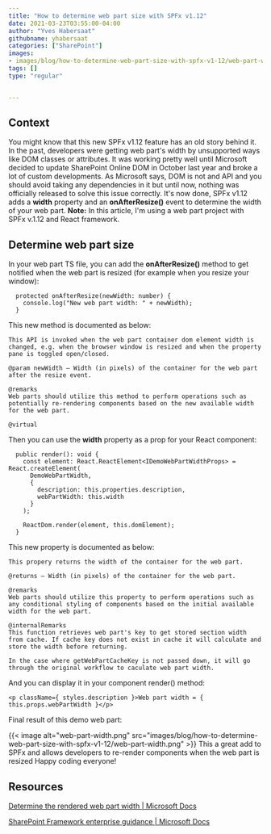 ```yaml
---
title: "How to determine web part size with SPFx v1.12"
date: 2021-03-23T03:55:00-04:00
author: "Yves Habersaat"
githubname: yhabersaat
categories: ["SharePoint"]
images:
- images/blog/how-to-determine-web-part-size-with-spfx-v1-12/web-part-width.png
tags: []
type: "regular"


---
```


## Context 

You might know that this new SPFx v1.12 feature has an old story behind
it. In the past, developers were getting web part's width by
unsupported ways like DOM classes or attributes. It was working pretty
well until Microsoft decided to update SharePoint Online DOM in October
last year and broke a lot of custom developments. As Microsoft says, DOM
is not and API and you should avoid taking any dependencies in it but
until now, nothing was officially released to solve this issue
correctly. It's now done, SPFx v1.12 adds a **width** property and
an **onAfterResize()** event to determine the width of your web part.
**Note:** In this article, I'm using a web part project with SPFx
v.1.12 and React framework.

## Determine web part size 

In your web part TS file, you can add the **onAfterResize()** method to
get notified when the web part is resized (for example when you resize
your window):
``` {.lia-code-sample .language-javascript}
  protected onAfterResize(newWidth: number) {
    console.log("New web part width: " + newWidth);
  }
```
This new method is documented as below:
``` {.lia-code-sample .language-javascript}
This API is invoked when the web part container dom element width is changed, e.g. when the browser window is resized and when the property pane is toggled open/closed.

@param newWidth — Width (in pixels) of the container for the web part after the resize event.

@remarks
Web parts should utilize this method to perform operations such as potentially re-rendering components based on the new available width for the web part.

@virtual
```
Then you can use the **width** property as a prop for your React
component:
``` {.lia-code-sample .language-javascript}
  public render(): void {
    const element: React.ReactElement<IDemoWebPartWidthProps> = React.createElement(
      DemoWebPartWidth,
      {
        description: this.properties.description,
        webPartWidth: this.width
      }
    );

    ReactDom.render(element, this.domElement);
  }
```
This new property is documented as below:
``` {.lia-code-sample .language-javascript}
This propery returns the width of the container for the web part.

@returns — Width (in pixels) of the container for the web part.

@remarks
Web parts should utilize this property to perform operations such as any conditional styling of components based on the initial available width for the web part.

@internalRemarks
This function retrieves web part's key to get stored section width from cache. If cache key does not exist in cache it will calculate and store the width before returning.

In the case where getWebPartCacheKey is not passed down, it will go through the original workflow to caculate web part width.
```
And you can display it in your component render() method:
``` {.lia-code-sample .language-javascript}
<p className={ styles.description }>Web part width = { this.props.webPartWidth }</p>
```
Final result of this demo web part:

{{< image alt="web-part-width.png" src="images/blog/how-to-determine-web-part-size-with-spfx-v1-12/web-part-width.png" >}}
This a great add to SPFx and allows developers to re-render components
when the web part is resized
Happy coding everyone!

## Resources 

[Determine the rendered web part width \| Microsoft
Docs](https://docs.microsoft.com/en-us/sharepoint/dev/spfx/web-parts/basics/determine-web-part-width)

[SharePoint Framework enterprise guidance \| Microsoft
Docs](https://docs.microsoft.com/en-us/sharepoint/dev/spfx/enterprise-guidance#in-perspective-sharepoint-framework-in-the-broader-sharepoint-platform)
